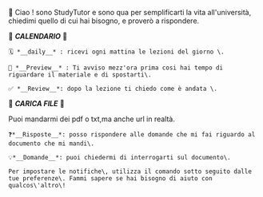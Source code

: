 🍎 Ciao \! sono StudyTutor e sono qua per semplificarti la vita all'università, chiedimi quello di cui hai bisogno, e proverò a rispondere\. 

📆  __*CALENDARIO*__ 📆

    🗓️ *__daily__* : ricevi ogni mattina le lezioni del giorno \.

    👀 *__Preview__* : Ti avviso mezz'ora prima cosi hai tempo di riguardare il materiale e di spostarti\.

    ✅ *__Review__*: dopo la lezione ti chiedo come è andata \.

📂 __*CARICA FILE*__ 📂

Puoi mandarmi dei pdf o txt,ma anche url in realtà\.

    ❓*__Risposte__*: posso rispondere alle domande che mi fai riguardo al documento che mi mandi\.

    💡*__Domande__*: puoi chiedermi di interrogarti sul documento\.

    Per impostare le notifiche\, utilizza il comando sotto seguito dalle tue preferenze\. Fammi sapere se hai bisogno di aiuto con qualcos\'altro\!